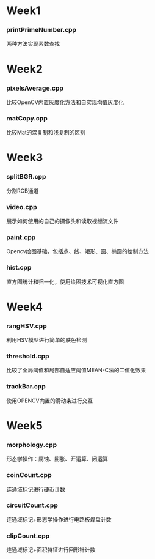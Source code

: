 # Week1

### printPrimeNumber.cpp
两种方法实现素数查找

# Week2

### pixelsAverage.cpp
比较OpenCV内置灰度化方法和自实现均值灰度化

### matCopy.cpp
比较Mat的深复制和浅复制的区别

# Week3

### splitBGR.cpp
分割RGB通道

### video.cpp
展示如何使用的自己的摄像头和读取视频流文件

### paint.cpp
Opencv绘图基础，包括点、线、矩形、圆、椭圆的绘制方法

### hist.cpp
直方图统计和归一化，使用绘图技术可视化直方图

# Week4

### rangHSV.cpp
利用HSV模型进行简单的肤色检测

### threshold.cpp
比较了全局阈值和局部自适应阈值MEAN-C法的二值化效果

### trackBar.cpp
使用OPENCV内置的滑动条进行交互

# Week5

### morphology.cpp
形态学操作：腐蚀、膨胀、开运算、闭运算

### coinCount.cpp
连通域标记进行硬币计数

### circuitCount.cpp
连通域标记+形态学操作进行电路板焊盘计数

### clipCount.cpp
连通域标记+面积特征进行回形针计数

